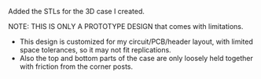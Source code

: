 Added the STLs for the 3D case I created.

NOTE: THIS IS ONLY A PROTOTYPE DESIGN that comes with limitations.
- This design is customized for my circuit/PCB/header layout, with limited space tolerances, so it may not fit replications.
- Also the top and bottom parts of the case are only loosely held together with friction from the corner posts.

